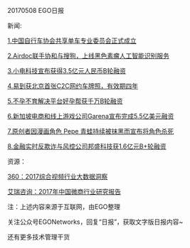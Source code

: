 20170508 EGO日报

新闻:

[1.中国自行车协会共享单车专业委员会正式成立](https://news.cnblogs.com/n/568817/)

[2.Airdoc联手协和与搜狗，上线黑色素瘤人工智能识别服务](http://tech.qq.com/a/20170508/035319.htm)

[3.小电科技宣布获得3.5亿元人民币B轮融资](http://www.iterduo.com/zixun/26290.html)

[4.易到获北京首张C2C网约车牌照，有效期四年](http://36kr.com/p/5073920.html)

[5.不孕不育解决平台好孕帮获千万B轮融资](http://36kr.com/p/5073941.html?ktm_source=feed)

[6.新加坡电商和线上游戏公司Garena宣布完成5.5亿美元融资](http://www.techweb.com.cn/world/2017-05-08/2521189.shtml)

[7.原创者因漫画角色 Pepe 青蛙持续被抹黑而宣布将角色杀死](https://news.cnblogs.com/n/568824/)

[8.金融实时反欺诈与风控公司邦盛科技获1.6亿元B+轮融资](http://36kr.com/p/5073924.html)

资源：

[360：2017综合视频行业大数据洞察](http://www.199it.com/archives/590372.html)

[艾瑞咨询：2017年中国微商行业研究报告](http://www.199it.com/archives/590308.html)

注：上述内容来源于互联网，由EGO整理

关注公众号EGONetworks，回复“日报”，获取文字版日报内容~

还有更多技术管理干货
